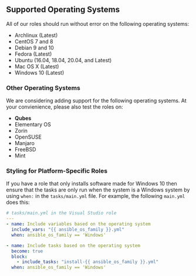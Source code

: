 ## Supported Operating Systems

All of our roles should run without error on the following operating systems:

* Archlinux (Latest)
* CentOS 7 and 8
* Debian 9 and 10
* Fedora (Latest)
* Ubuntu (16.04, 18.04, 20.04, and Latest)
* Mac OS X (Latest)
* Windows 10 (Latest)

### Other Operating Systems

We are considering adding support for the following operating systems. At your convienience, please also test the roles on:

* **Qubes**
* Elementary OS
* Zorin
* OpenSUSE
* Manjaro
* FreeBSD
* Mint

### Styling for Platform-Specific Roles

If you have a role that only installs software made for Windows 10 then ensure that the tasks are only run when the system is a Windows system by using `when:` in the `tasks/main.yml` file. For example, the following `main.yml` does this:

```yaml
# tasks/main.yml in the Visual Studio role
---
- name: Include variables based on the operating system
  include_vars: "{{ ansible_os_family }}.yml"
  when: ansible_os_family == 'Windows'

- name: Include tasks based on the operating system
  become: true
  block:
    - include_tasks: "install-{{ ansible_os_family }}.yml"
  when: ansible_os_family == 'Windows'
```